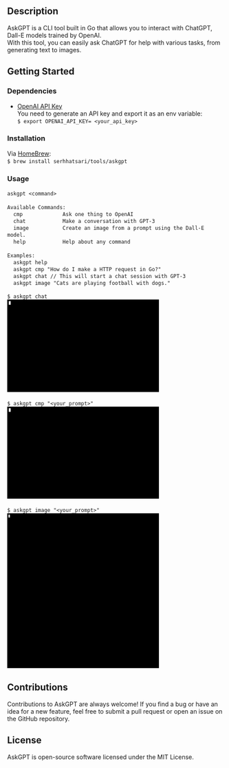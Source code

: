 ## Description  
AskGPT is a CLI tool built in Go that allows you to interact with ChatGPT, Dall-E models trained by OpenAI.  
With this tool, you can easily ask ChatGPT for help with various tasks, from generating text to images.

## Getting Started
### Dependencies  
* [OpenAI API Key](https://platform.openai.com/account/api-keys)    
You need to generate an API key and export it as an env variable:    
`$ export OPENAI_API_KEY= <your_api_key>`

### Installation  
Via [HomeBrew](https://brew.sh/):   
`$ brew install serhhatsari/tools/askgpt`


### Usage
```shell
askgpt <command>

Available Commands:
  cmp             Ask one thing to OpenAI
  chat            Make a conversation with GPT-3  
  image           Create an image from a prompt using the Dall-E model.
  help            Help about any command

Examples:
  askgpt help  
  askgpt cmp "How do I make a HTTP request in Go?"
  askgpt chat // This will start a chat session with GPT-3
  askgpt image "Cats are playing football with dogs."

```
`$ askgpt chat`  
<img src="https://raw.githubusercontent.com/serhhatsari/askgpt/master/assets/chatusage.gif" width="70%" height="50%"/>

`$ askgpt cmp "<your_prompt>"`  
<img src="https://raw.githubusercontent.com/serhhatsari/askgpt/master/assets/cmpusage.gif" width="70%" height="50%"/>

`$ askgpt image "<your_prompt>"`  
<img src="https://raw.githubusercontent.com/serhhatsari/askgpt/master/assets/imageusage.gif" width="70%" height="50%"/>


## Contributions
Contributions to AskGPT are always welcome! If you find a bug or have an idea for a new feature, feel free to submit a pull request or open an issue on the GitHub repository.

## License
AskGPT is open-source software licensed under the MIT License.

